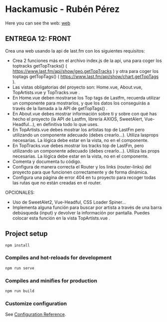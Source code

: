 # Hackamusic - Rubén Pérez

Here you can see the web: [web](https://hackamusic-rubii.netlify.app/#/)


## ENTREGA 12: FRONT

Crea una web usando la api de last.fm con los siguientes requisitos:

- Crea 2 funciones más en el archivo index.js de la api, una para coger
los toptracks getTopTracks() (
https://www.last.fm/api/show/geo.getTopTracks ) y otra para coger los
toptags getTopTags() ( https://www.last.fm/api/show/chart.getTopTags
).
- Las vistas obligatorias del proyecto son: Home.vue, About.vue, TopArtists.vue y TopTracks.vue .
- En Home.vue deben mostrarse los Top tags de Lastfm, recuerda utilizar un componente para mostrarlos, y que los datos los conseguirás a través de la llamada a la API de getTopTags() .
- En About.vue debes mostrar información sobre ti y sobre con qué has hecho el proyecto (la API de Lastfm, librería AXIOS, SweetAlert, Vue-Headful...), en definitiva todo lo que uses.
- En TopArtists.vue debes mostrar los artistas top de LastFm pero utilizando un componente adecuado (debes crearlo...). Utiliza lasprops necesarias. La lógica debe estar en la vista, no en el componente.
- En TopTracks.vue debes mostrar los tracks top de LastFm, pero utilizando un componente adecuado (debes crearlo...). Utiliza las props necesarias. La lógica debe estar en la vista, no en el componente.
- Comenta y documenta tu código.
- Configura de manera correcta el Router y los links (router-links) del proyecto para que funcionen correctamente y de forma dinámica.
- Configura una página de error 404 en tu proyecto para recoger todas las rutas que no están creadas en el router.

OPCIONALES: 

- Uso de SweetAlet2, Vue-Headful, CSS Loader Spiner...
- Implementa alguna función para buscar por artista a través de una barra debúsqueda (input) y devolver la información por pantalla. Puedes colocar esta función en la vista TopArtists.vue .


## Project setup
```
npm install
```

### Compiles and hot-reloads for development
```
npm run serve
```

### Compiles and minifies for production
```
npm run build
```

### Customize configuration
See [Configuration Reference](https://cli.vuejs.org/config/).
